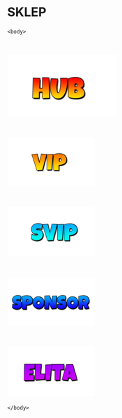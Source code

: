 # SKLEP
<html>
	<head>
		<title>SKLEP</title>
	</head>

	<body>
<br>
<a href="https://szym0neek.github.io/HOME/" target="_blank">
<p><img src="HUB.png" width="250"></p>
</a>


<br>
<a href="" target="_blank">
<p><img src="VIP.png" width="200"></p>
</a>

<br>
<a href="" target="_blank">
<p><img src="SVIP.png" width="200"></p>
</a>

<br>
<a href="" target="_blank">
<p><img src="SPONSOR.png" width="200"></p>
</a>

<br>
<a href="" target="_blank">
<p><img src="ELITA.png" width="200"></p>
</a>


	</body>
</html>
